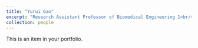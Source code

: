 ```yaml
---
title: "Yurui Gao"
excerpt: "Research Assistant Professor of Biomedical Engineering 1<br/><img src='/images/500x300.png'>"
collection: people
---
```


This is an item in your portfolio. 
